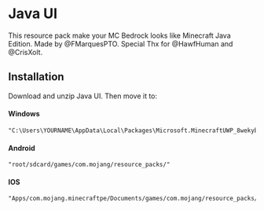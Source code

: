 # Java UI
This resource pack make your MC Bedrock looks like Minecraft Java Edition. Made by @FMarquesPTO. Special Thx for @HawfHuman and @CrisXolt.

## Installation
Download and unzip Java UI. Then move it to:

#### Windows
```
"C:\Users\YOURNAME\AppData\Local\Packages\Microsoft.MinecraftUWP_8wekyb3d8bbwe\LocalState\games\com.mojang\resource_packs/"
```
#### Android
```
"root/sdcard/games/com.mojang/resource_packs/"
```
#### IOS
```
"Apps/com.mojang.minecraftpe/Documents/games/com.mojang/resource_packs/"
```
